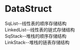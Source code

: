 # DataStruct
SqList--线性表的顺序存储结构  
LinkedList--线性表的链式存储结构  
SqStack--堆栈的顺序存储结构  
LinkStack--堆栈的链表存储结构  
